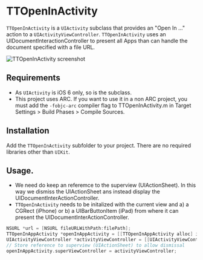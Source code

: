 # TTOpenInActivity

`TTOpenInActivity` is a `UIActivity` subclass that provides an "Open In ..." action to a `UIActivityViewController`. `TTOpenInActivity` uses an UIDocumentInteractionController to present all Apps than can handle the document specified with a file URL.

![TTOpenInActivity screenshot](http://i49.tinypic.com/1pf29t.png "TTOpenInActivity screenshot")

## Requirements

- As `UIActivity` is iOS 6 only, so is the subclass.
- This project uses ARC. If you want to use it in a non ARC project, you must add the `-fobjc-arc` compiler flag to TTOpenInActivity.m in Target Settings > Build Phases > Compile Sources.

## Installation

Add the `TTOpenInActivity` subfolder to your project. There are no required libraries other than `UIKit`.

## Usage.

- We need do keep an referemce to the superview (UIActionSheet). In this way we dismiss the UIActionSheet ans instead display the UIDocumentInterActionController.
- `TTOpenInActivity` needs to be initalized with the current view and a) a CGRect (iPhone) or b) a UIBarButtonItem (iPad) from where it can present the UIDocumentInterActionController.

```objectivec
NSURL *url = [NSURL fileURLWithPath:filePath];
TTOpenInAppActivity *openInAppActivity = [[TTOpenInAppActivity alloc] initWithView:self.view andRect:[self.tableView rectForRowAtIndexPath:selectedIndexPath]];
UIActivityViewController *activityViewController = [[UIActivityViewController alloc] initWithActivityItems:@[URL] applicationActivities:@[openInAppActivity]];
// Store reference to superview (UIActionSheet) to allow dismissal
openInAppActivity.superViewController = activityViewController;
```



